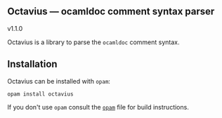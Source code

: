 Octavius — ocamldoc comment syntax parser
-----------------------------------------
v1.1.0

Octavius is a library to parse the `ocamldoc` comment syntax.

## Installation

Octavius can be installed with `opam`:

    opam install octavius

If you don't use `opam` consult the [`opam`](opam) file for build instructions.


